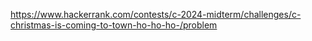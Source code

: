 https://www.hackerrank.com/contests/c-2024-midterm/challenges/c-christmas-is-coming-to-town-ho-ho-ho-/problem
